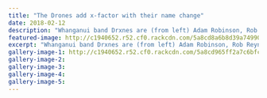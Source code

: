 ```yaml
---
title: "The Drones add x-factor with their name change"
date: 2018-02-12
description: "Whanganui band Drxnes are (from left) Adam Robinson, Rob Reynolds, Hayden Molineux, Ethan Coleman & Isaac Chamberlain..."
featured-image: http://c1940652.r52.cf0.rackcdn.com/5a8cd8a6b8d39a749900008e/the-Drones-chron-12-feb-2018.jpg
excerpt: "Whanganui band Drxnes are (from left) Adam Robinson, Rob Reynolds, Hayden Molineux, Ethan Coleman and Isaac Chamberlain. (highlighted names former WHS students)"
gallery-image-1: http://c1940652.r52.cf0.rackcdn.com/5a8cd965ff2a7c6bfc00008a/the-drones-album-cover-12-feb-2018.jpg
gallery-image-2: 
gallery-image-3: 
gallery-image-4: 
gallery-image-5: 
---
```


